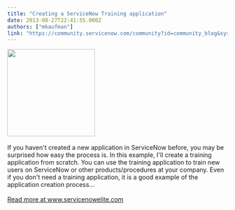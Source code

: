 ```yaml
---
title: "Creating a ServiceNow Training application"
date: 2013-08-27T22:41:55.000Z
authors: ["mkaufman"]
link: "https://community.servicenow.com/community?id=community_blog&sys_id=98bde6a9dbd0dbc01dcaf3231f961942"
---
```

<p><p><img  alt="" class="jive-image" src="41bc55cedb1cd344e9737a9e0f9619f2.iix" style="width: 200px; height: auto;" /><br /><br />If you haven't created a new application in ServiceNow before, you may be surprised how easy the process is. In this example, I'll create a training application from scratch. You can use the training application to train new users on ServiceNow or other products/procedures at your company. Even if you don't need a training application, it is a good example of the application creation process...<br /><br /><a title="w.servicenowelite.com/blog/2013/11/25/creating-a-servicenow-training-application" href="http://www.servicenowelite.com/blog/2013/11/25/creating-a-servicenow-training-application" target="_blank">Read more at www.servicenowelite.com</a><br /></p><br /><!--break--></p>